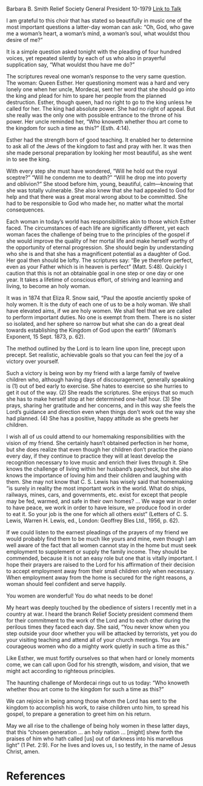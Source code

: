Barbara B. Smith
Relief Society General President
10-1979
[Link to Talk](https://www.churchofjesuschrist.org/study/general-conference/1979/10/women-for-the-latter-day?lang=eng)

I am grateful to this choir that has stated so beautifully in music one of the most important questions a latter-day woman can ask: “Oh, God, who gave me a woman’s heart, a woman’s mind, a woman’s soul, what wouldst thou desire of me?”

It is a simple question asked tonight with the pleading of four hundred voices, yet repeated silently by each of us who also in prayerful supplication say, “What wouldst thou have me do?”

The scriptures reveal one woman’s response to the very same question. The woman: Queen Esther. Her questioning moment was a hard and very lonely one when her uncle, Mordecai, sent her word that she should go into the king and plead for him to spare her people from the planned destruction. Esther, though queen, had no right to go to the king unless he called for her. The king had absolute power. She had no right of appeal. But she really was the only one with possible entrance to the throne of his power. Her uncle reminded her, “Who knoweth whether thou art come to the kingdom for such a time as this?” (Esth. 4:14).

Esther had the strength born of good teaching. It enabled her to determine to ask all of the Jews of the kingdom to fast and pray with her. It was then she made personal preparation by looking her most beautiful, as she went in to see the king.

With every step she must have wondered, “Will he hold out the royal sceptre?” “Will he condemn me to death?” “Will he drop me into poverty and oblivion?” She stood before him, young, beautiful, calm—knowing that she was totally vulnerable. She also knew that she had appealed to God for help and that there was a great moral wrong about to be committed. She had to be responsible to God who made her, no matter what the mortal consequences.

Each woman in today’s world has responsibilities akin to those which Esther faced. The circumstances of each life are significantly different, yet each woman faces the challenge of being true to the principles of the gospel if she would improve the quality of her mortal life and make herself worthy of the opportunity of eternal progression. She should begin by understanding who she is and that she has a magnificent potential as a daughter of God. Her goal then should be lofty. The scriptures say: “Be ye therefore perfect, even as your Father which is in heaven is perfect” (Matt. 5:48). Quickly I caution that this is not an obtainable goal in one step or one day or one year. It takes a lifetime of conscious effort, of striving and learning and living, to become an holy woman.

It was in 1874 that Eliza R. Snow said, “Paul the apostle anciently spoke of holy women. It is the duty of each one of us to be a holy woman. We shall have elevated aims, if we are holy women. We shall feel that we are called to perform important duties. No one is exempt from them. There is no sister so isolated, and her sphere so narrow but what she can do a great deal towards establishing the Kingdom of God upon the earth” (Woman’s Exponent, 15 Sept. 1873, p. 62).

The method outlined by the Lord is to learn line upon line, precept upon precept. Set realistic, achievable goals so that you can feel the joy of a victory over yourself.

Such a victory is being won by my friend with a large family of twelve children who, although having days of discouragement, generally speaking is (1) out of bed early to exercise. She hates to exercise so she hurries to get it out of the way. (2) She reads the scriptures. She enjoys that so much she has to make herself stop at her determined one-half hour. (3) She prays, sharing her gratitude and her concerns, and in this way she feels the Lord’s guidance and direction even when things don’t work out the way she had planned. (4) She has a positive, happy attitude as she greets her children.

I wish all of us could attend to our homemaking responsibilities with the vision of my friend. She certainly hasn’t obtained perfection in her home, but she does realize that even though her children don’t practice the piano every day, if they continue to practice they will at least develop the recognition necessary to love music and enrich their lives through it. She knows the challenge of living within her husband’s paycheck, but she also knows the importance of loving him and their children and laughing with them. She may not know that C. S. Lewis has wisely said that homemaking “is surely in reality the most important work in the world. What do ships, railways, mines, cars, and governments, etc. exist for except that people may be fed, warmed, and safe in their own homes? … We wage war in order to have peace, we work in order to have leisure, we produce food in order to eat it. So your job is the one for which all others exist” (Letters of C. S. Lewis, Warren H. Lewis, ed., London: Geoffrey Bles Ltd., 1956, p. 62).

If we could listen to the earnest pleadings of the prayers of my friend we would probably find them to be much like yours and mine, even though I am well aware of the fact that all women cannot stay in the home but must seek employment to supplement or supply the family income. They should be commended, because it is not an easy role but one that is vitally important. I hope their prayers are raised to the Lord for his affirmation of their decision to accept employment away from their small children only when necessary. When employment away from the home is secured for the right reasons, a woman should feel confident and serve happily.

You women are wonderful! You do what needs to be done!

My heart was deeply touched by the obedience of sisters I recently met in a country at war. I heard the branch Relief Society president commend them for their commitment to the work of the Lord and to each other during the perilous times they faced each day. She said, “You never know when you step outside your door whether you will be attacked by terrorists, yet you do your visiting teaching and attend all of your church meetings. You are courageous women who do a mighty work quietly in such a time as this.”

Like Esther, we must fortify ourselves so that when hard or lonely moments come, we can call upon God for his strength, wisdom, and vision, that we might act according to righteous principles.

The haunting challenge of Mordecai rings out to us today: “Who knoweth whether thou art come to the kingdom for such a time as this?”

We can rejoice in being among those whom the Lord has sent to the kingdom to accomplish his work, to raise children unto him, to spread his gospel, to prepare a generation to greet him on his return.

May we all rise to the challenge of being holy women in these latter days, that this “chosen generation … an holy nation … [might] shew forth the praises of him who hath called [us] out of darkness into his marvellous light” (1 Pet. 2:9). For he lives and loves us, I so testify, in the name of Jesus Christ, amen.

# References
